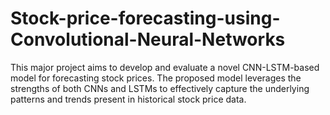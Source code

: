 # Stock-price-forecasting-using-Convolutional-Neural-Networks
This major project aims to develop and evaluate a novel CNN-LSTM-based model for forecasting stock prices. The proposed model leverages the strengths of both CNNs and LSTMs to effectively capture the underlying patterns and trends present in historical stock price data.
